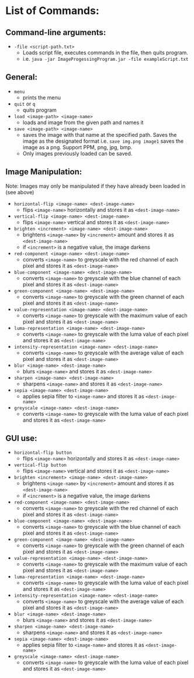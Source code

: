 # List of Commands: 
## Command-line arguments:
- `-file <script-path.txt>`
    - Loads script file, executes commands in the file, then quits program.
    - i.e. `java -jar ImageProgessingProgram.jar -file exampleScript.txt`
## General:
- `menu`
    - prints the menu
- `quit` or `q`
    - quits program
- `load <image-path> <image-name>`
    - loads and image from the given path and names it
- `save <image-path> <image-name>`
    - saves the image with that name at the specified path. Saves the image as the designated format i.e. `save img.png image1` saves the image as a png. Support PPM, png, jpg, bmp.
    - Only images previously loaded can be saved.
## Image Manipulation:
Note: Images may only be manipulated if they have already been loaded in (see above)
- `horizontal-flip <image-name> <dest-image-name>`
    - flips `<image-name>` horizontally and stores it as `<dest-image-name>`
- `vertical-flip <image-name> <dest-image-name>`
    - flips `<image-name>` vertical and stores it as `<dest-image-name>`
- `brighten <increment> <image-name> <dest-image-name>`
    - brightens `<image-name>` by `<increment>` amount and stores it as `<dest-image-name>`
    - if `<increment>` is a negative value, the image darkens
- `red-component <image-name> <dest-image-name>`
    - converts `<image-name>` to greyscale with the red channel of each pixel and stores it as `<dest-image-name>`
- `blue-component <image-name> <dest-image-name>`
    - converts `<image-name>` to greyscale with the blue channel of each pixel and stores it as `<dest-image-name>`
- `green-component <image-name> <dest-image-name>`
    - converts `<image-name>` to greyscale with the green channel of each pixel and stores it as `<dest-image-name>`
- `value-representation <image-name> <dest-image-name>`
    - converts `<image-name>` to greyscale with the maximum value of each pixel and stores it as `<dest-image-name>`
- `luma-representation <image-name> <dest-image-name>`
    - converts `<image-name>` to greyscale with the luma value of each pixel and stores it as `<dest-image-name>`
- `intensity-representation <image-name> <dest-image-name>`
    - converts `<image-name>` to greyscale with the average value of each pixel and stores it as `<dest-image-name>`
- `blur <image-name> <dest-image-name>`
    - blurs `<image-name>` and stores it as `<dest-image-name>`
- `sharpen <image-name> <dest-image-name>`
    - sharpens `<image-name>` and stores it as `<dest-image-name>`
- `sepia <image-name> <dest-image-name>`
    - applies sepia filter to `<image-name>` and stores it as `<dest-image-name>`
- `greyscale <image-name> <dest-image-name>`
    - converts `<image-name>` to greyscale with the luma value of each pixel and stores it as `<dest-image-name>`
## GUI use:
- `horizontal-flip button`
  - flips `<image-name>` horizontally and stores it as `<dest-image-name>`
- `vertical-flip button`
  - flips `<image-name>` vertical and stores it as `<dest-image-name>`
- `brighten <increment> <image-name> <dest-image-name>`
  - brightens `<image-name>` by `<increment>` amount and stores it as `<dest-image-name>`
  - if `<increment>` is a negative value, the image darkens
- `red-component <image-name> <dest-image-name>`
  - converts `<image-name>` to greyscale with the red channel of each pixel and stores it as `<dest-image-name>`
- `blue-component <image-name> <dest-image-name>`
  - converts `<image-name>` to greyscale with the blue channel of each pixel and stores it as `<dest-image-name>`
- `green-component <image-name> <dest-image-name>`
  - converts `<image-name>` to greyscale with the green channel of each pixel and stores it as `<dest-image-name>`
- `value-representation <image-name> <dest-image-name>`
  - converts `<image-name>` to greyscale with the maximum value of each pixel and stores it as `<dest-image-name>`
- `luma-representation <image-name> <dest-image-name>`
  - converts `<image-name>` to greyscale with the luma value of each pixel and stores it as `<dest-image-name>`
- `intensity-representation <image-name> <dest-image-name>`
  - converts `<image-name>` to greyscale with the average value of each pixel and stores it as `<dest-image-name>`
- `blur <image-name> <dest-image-name>`
  - blurs `<image-name>` and stores it as `<dest-image-name>`
- `sharpen <image-name> <dest-image-name>`
  - sharpens `<image-name>` and stores it as `<dest-image-name>`
- `sepia <image-name> <dest-image-name>`
  - applies sepia filter to `<image-name>` and stores it as `<dest-image-name>`
- `greyscale <image-name> <dest-image-name>`
  - converts `<image-name>` to greyscale with the luma value of each pixel and stores it as `<dest-image-name>`